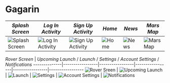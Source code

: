 # Gagarin
*Splash Screen* | *Log In Activity* | *Sign Up Activity* | *Home* | *News* | *Mars Map*
--------------|-----------------|------------------|---------------|---------------|---------------
![Splash Screen](/img/SplashScreen.png) | ![Log In Activity](/img/Login.png) | ![Sign Up Activity](/img/SignUp.png) | ![Home](/img/Home.png) | ![News](/img/News.png) | ![Mars Map](/img/MarsMap.png)

*Rover Screen* | *Upcoming Launch* / *Launch* / *Settings* / *Account Settings* / *Notifications*
--------------|-----------------|-----------------|-----------------|-----------------|-----------------
![Rover Sreen](/img/RoverScreen.png) | ![Upcoming Launch](/img/ProxLanzamientos.png) | ![Launch](/img/Launch.png) | ![Settings](/img/Settings.png) | ![Account Settings](/img/AccountSettings.png) | ![Notifications](/img/Notifications.png)